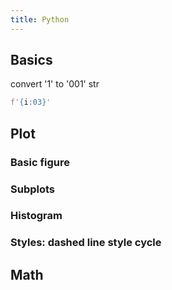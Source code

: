 ```yaml
---
title: Python
---
```


## Basics

convert '1' to '001' str

```py
f'{i:03}'
```

## Plot

### Basic figure

### Subplots

### Histogram

### Styles: dashed line style cycle


## Math
